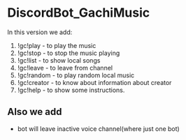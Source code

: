 # DiscordBot_GachiMusic

In this version we add:
  1. !gc!play - to play the music
  2. !gc!stop - to stop the music playing
  3. !gc!list - to show local songs
  4. !gc!leave - to leave from channel
  5. !gc!random - to play random local music
  6. !gc!creator - to know about information about creator
  7. !gc!help - to show some instructions.

## Also we add

- bot will leave inactive voice channel(where just one bot)
